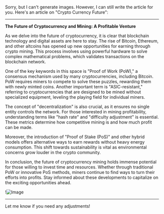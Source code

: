 Sorry, but I can't generate images. However, I can still write the article for you. Here's an article on "Crypto Currency Future":

---

**The Future of Cryptocurrency and Mining: A Profitable Venture**

As we delve into the future of cryptocurrency, it is clear that blockchain technology and digital assets are here to stay. The rise of Bitcoin, Ethereum, and other altcoins has opened up new opportunities for earning through crypto mining. This process involves using powerful hardware to solve complex mathematical problems, which validates transactions on the blockchain network.

One of the key keywords in this space is "Proof of Work (PoW)," a consensus mechanism used by many cryptocurrencies, including Bitcoin. PoW requires miners to compete to solve these puzzles, rewarding them with newly minted coins. Another important term is "ASIC-resistant," referring to cryptocurrencies that are designed to be mined without specialized equipment, leveling the playing field for individual miners.

The concept of "decentralization" is also crucial, as it ensures no single entity controls the network. For those interested in mining profitability, understanding terms like "hash rate" and "difficulty adjustment" is essential. These metrics determine how competitive mining is and how much profit can be made.

Moreover, the introduction of "Proof of Stake (PoS)" and other hybrid models offers alternative ways to earn rewards without heavy energy consumption. This shift towards sustainability is vital as environmental concerns grow louder in the crypto community.

In conclusion, the future of cryptocurrency mining holds immense potential for those willing to invest time and resources. Whether through traditional PoW or innovative PoS methods, miners continue to find ways to turn their efforts into profits. Stay informed about these developments to capitalize on the exciting opportunities ahead.

!![Image](https://github.com/user-attachments/assets/057c907c-805e-4310-a052-f5031067f3de)

--- 

Let me know if you need any adjustments!